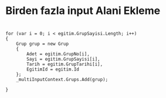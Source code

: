 # Birden fazla input Alani Ekleme

#
    for (var i = 0; i < egitim.GrupSayisi.Length; i++)
    {
        Grup grup = new Grup
        {
            Adet = egitim.GrupNo[i],
            Sayi = egitim.GrupSayisi[i],
            Tarih = egitim.GrupTarihi[i],
            EgitimId = egitim.Id
        };
        _multiInputContext.Grups.Add(grup);
               
    }